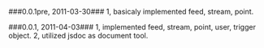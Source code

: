 ###0.0.1pre, 2011-03-30###
1, basicaly implemented feed, stream, point.

###0.0.1, 2011-04-03###
1, implemented feed, stream, point, user, trigger object.
2, utilized jsdoc as document tool.
